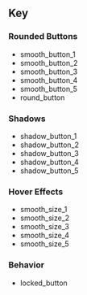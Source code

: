## Key
### Rounded Buttons
* smooth_button_1
* smooth_button_2
* smooth_button_3
* smooth_button_4
* smooth_button_5
* round_button
### Shadows
* shadow_button_1
* shadow_button_2
* shadow_button_3
* shadow_button_4
* shadow_button_5
### Hover Effects
* smooth_size_1
* smooth_size_2
* smooth_size_3
* smooth_size_4
* smooth_size_5
### Behavior
* locked_button
